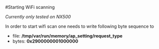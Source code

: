 #Starting WiFi scanning

*Currently only tested on NX500*

In order to start wifi scan one needs to write following byte sequence to 

  - file: **/tmp/var/run/memory/ap_setting/request_type**
  - bytes: **0x2900000001000000**


